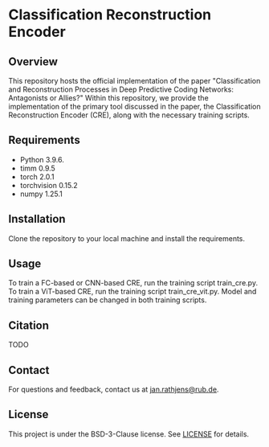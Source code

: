 # Classification Reconstruction Encoder

## Overview
This repository hosts the official implementation of the paper "Classification and Reconstruction Processes in 
Deep Predictive Coding Networks: Antagonists or Allies?" Within this repository, we provide the implementation
of the primary tool discussed in the paper, the Classification Reconstruction Encoder (CRE), 
along with the necessary training scripts.

## Requirements
- Python 3.9.6.
- timm 0.9.5
- torch 2.0.1 
- torchvision 0.15.2
- numpy 1.25.1


## Installation
Clone the repository to your local machine and install the requirements.

## Usage
To train a FC-based or CNN-based CRE, run the training script train_cre.py. To train a ViT-based CRE, run the training
script train_cre_vit.py. Model and training parameters can be changed in both training scripts.

## Citation
TODO

## Contact
For questions and feedback, contact us at [jan.rathjens@rub.de](mailto:jan.rathjens@rub.de).

## License
This project is under the BSD-3-Clause license. See [LICENSE](LICENSE) for details.



